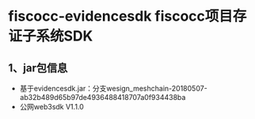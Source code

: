 # fiscocc-evidencesdk fiscocc项目存证子系统SDK

## 1、jar包信息

- 基于evidencesdk.jar：分支wesign_meshchain-20180507-ab32b489d65b97de4936488418707a0f934438ba
- 公网web3sdk V1.1.0
